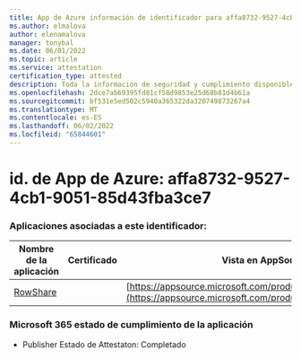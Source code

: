 ```yaml
---
title: App de Azure información de identificador para affa8732-9527-4cb1-9051-85d43fba3ce7
ms.author: elmalova
author: elenamalova
manager: tonybal
ms.date: 06/01/2022
ms.topic: article
ms.service: attestation
certification_type: attested
description: Toda la información de seguridad y cumplimiento disponible para affa8732-9527-4cb1-9051-85d43fba3ce7.
ms.openlocfilehash: 2dce7ab69395fd81cf58d9853e25d68b81d4b61a
ms.sourcegitcommit: bf531e5ed502c5940a365322da320749873267a4
ms.translationtype: MT
ms.contentlocale: es-ES
ms.lasthandoff: 06/02/2022
ms.locfileid: "65844601"
---
```

# <a name="azure-app-id-affa8732-9527-4cb1-9051-85d43fba3ce7"></a>id. de App de Azure: affa8732-9527-4cb1-9051-85d43fba3ce7


### <a name="apps-associated-with-this-id"></a>Aplicaciones asociadas a este identificador:
| **Nombre de la aplicación** | **Certificado** | **Vista en AppSource** |
|--------------|---------------|-----------------------|
| [RowShare](../forward/WA200002567.md) |  | [https://appsource.microsoft.com/product/office/WA200002567](https://appsource.microsoft.com/product/office/WA200002567) |

### <a name="microsoft-365-app-compliance-status"></a>Microsoft 365 estado de cumplimiento de la aplicación
- Publisher Estado de Attestaton: Completado
